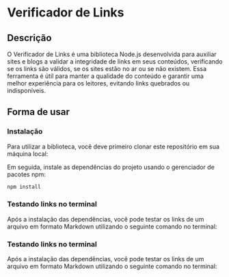 # Verificador de Links

## Descrição

O Verificador de Links é uma biblioteca Node.js desenvolvida para auxiliar sites e blogs a validar a integridade de links em seus conteúdos, verificando se os links são válidos, se os sites estão no ar ou se não existem. Essa ferramenta é útil para manter a qualidade do conteúdo e garantir uma melhor experiência para os leitores, evitando links quebrados ou indisponíveis.

## Forma de usar

### Instalação

Para utilizar a biblioteca, você deve primeiro clonar este repositório em sua máquina local:


Em seguida, instale as dependências do projeto usando o gerenciador de pacotes npm:

```bash
npm install
```

### Testando links no terminal

Após a instalação das dependências, você pode testar os links de um arquivo em formato Markdown utilizando o seguinte comando no terminal:


### Testando links no terminal

Após a instalação das dependências, você pode testar os links de um arquivo em formato Markdown utilizando o seguinte comando no terminal:
